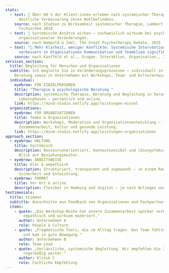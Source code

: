 ```yaml
---
stats:
  - text: 🧠 Über 60 % der Klient:innen erleben nach systemischer Therapie eine
      deutliche Verbesserung ihres Wohlbefindens.
    source: nach Studien zu Wirksamkeit systemischer Therapie, Lambert 2013;
      Tschuschke 2018
  - text: 🤝 Systemische Ansätze wirken – nachweislich wirksam bei psychischen und
      organisationalen Veränderungen.
    source: nach Wampold & Imel, The Great Psychotherapy Debate, 2015
  - text: "🌿 Mehr Klarheit, weniger Konflikte: Systemische Interventionen
      verbessern in Organisationen Kommunikation und Teamklima signifikant."
    source: nach Kauffeld et al., Gruppe. Interaktion. Organisation., 2019
services_section:
  title: Begleitung für Menschen und Organisationen
  subtitle: Ich begleite Sie in Veränderungsprozessen – individuell in Therapie &
    Beratung sowie in Unternehmen mit Workshops, Team- und Kulturentwicklung.
  individual:
    eyebrow: FÜR EINZELPERSONEN
    title: "Therapie & psychologische Beratung "
    description: Systemische Therapie, Beratung und Begleitung in herausfordernden
      Lebensphasen – persönlich und online.
    link: https://mind-studio.netlify.app/leistungen-einzel
  organizations:
    eyebrow: FÜR ORGANISATIONEN
    title: Teams & Organisationen
    description: Workshops, Moderation und Organisationsentwicklung – für
      Zusammenarbeit, Kultur und gesunde Leistung.
    link: https://mind-studio.netlify.app/leistungen-organisationen
approach_section:
  - eyebrow: HALTUNG
    title: Systemisch
    description: Ressourcenorientiert, kontextsensibel und lösungsfokussiert – mit
      Blick auf Beziehungsmuster.
  - eyebrow: ARBEITSWEISE
    title: Klar & empathisch
    description: Strukturiert, transparent und zugewandt – in einem Raum von
      Sicherheit und Entwicklung.
  - eyebrow: FORMAT
    title: Vor Ort & online
    description: Flexibel in Hamburg und digital – je nach Anliegen und Bedarf.
testimonials:
  title: Stimmen
  subtitle: Ausschnitte aus Feedback von Organisationen und Fachpartnern.
  items:
    - quote: „Die Workshop-Reihe hat unsere Zusammenarbeit spürbar verbessert – klar,
        empathisch und wirksam moderiert."
      author: Unternehmen A
      role: People & Culture
    - quote: „Pragmatische Tools, die im Alltag tragen. Das Team fühlte sich gesehen
        und kam in gute Bewegung."
      author: Unternehmen B
      role: Team Lead
    - quote: „Verlässliche, systemische Begleitung. Wir empfehlen die Zusammenarbeit
        regelmäßig weiter."
      author: Klinik C
      role: Fachliche Empfehlung
---
```

